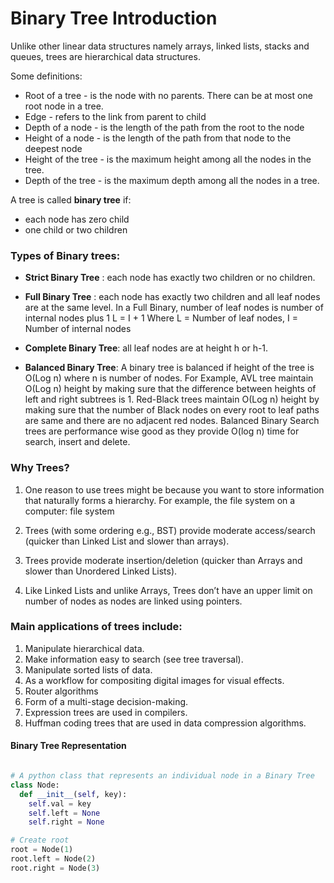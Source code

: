 # Binary Tree Introduction

Unlike other linear data structures namely arrays, linked lists, stacks and queues, trees are hierarchical data structures.


Some definitions:
- Root of a tree - is the node with no parents. There can be at most one root node in a tree.
- Edge - refers to the link from parent to child
- Depth of a node - is the length of the path from the root to the node
- Height of a node - is the length of the path from that node to the deepest node
- Height of the tree - is the maximum height among all the nodes in the tree.
- Depth of the tree - is the maximum depth among all the nodes in a tree.

A tree is called **binary tree** if:
- each node has zero child
- one child or two children

### Types  of Binary trees:
- **Strict Binary Tree** : each node has exactly two children or no children.
- **Full Binary Tree** : each node has exactly two children and all leaf nodes are at the same level.
In a Full Binary, number of leaf nodes is number of internal nodes plus 1
       L = I + 1
Where L = Number of leaf nodes, I = Number of internal nodes

- **Complete Binary Tree**: all leaf nodes are at height h or h-1.
- **Balanced Binary Tree**:
A binary tree is balanced if height of the tree is O(Log n) where n is number of nodes. For Example, AVL tree maintain O(Log n) height by making sure that the difference between heights of left and right subtrees is 1. Red-Black trees maintain O(Log n) height by making sure that the number of Black nodes on every root to leaf paths are same and there are no adjacent red nodes. Balanced Binary Search trees are performance wise good as they provide O(log n) time for search, insert and delete.



### Why Trees?
1. One reason to use trees might be because you want to store information that naturally forms a hierarchy. For example, the file system on a computer:
file system

2. Trees (with some ordering e.g., BST) provide moderate access/search (quicker than Linked List and slower than arrays).
3. Trees provide moderate insertion/deletion (quicker than Arrays and slower than Unordered Linked Lists).
4. Like Linked Lists and unlike Arrays, Trees don’t have an upper limit on number of nodes as nodes are linked using pointers.


### Main applications of trees include:
1. Manipulate hierarchical data.
2. Make information easy to search (see tree traversal).
3. Manipulate sorted lists of data.
4. As a workflow for compositing digital images for visual effects.
5. Router algorithms
6. Form of a multi-stage decision-making.
7. Expression trees are used in compilers.
8. Huffman coding trees that are used in data compression algorithms.

#### Binary Tree Representation
```python

# A python class that represents an individual node in a Binary Tree
class Node:
  def __init__(self, key):
    self.val = key
    self.left = None
    self.right = None

# Create root
root = Node(1)
root.left = Node(2)
root.right = Node(3)
```
